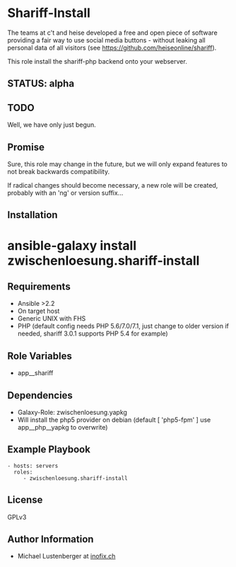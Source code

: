 Shariff-Install
===============

The teams at c't and heise developed a free and open piece of software providing a fair way to use social media buttons - without leaking all personal data of all visitors (see https://github.com/heiseonline/shariff).

This role install the shariff-php backend onto your webserver.

STATUS: alpha
-------------

TODO
----

Well, we have only just begun.

Promise
-------

Sure, this role may change in the future, but we will only expand features to not break backwards compatibility.

If radical changes should become necessary, a new role will be created, probably with an 'ng' or version suffix...

Installation
------------

 # ansible-galaxy install zwischenloesung.shariff-install

Requirements
------------

* Ansible >2.2
* On target host
 * Generic UNIX with FHS
 * PHP (default config needs PHP 5.6/7.0/7.1, just change to older version if needed, shariff 3.0.1 supports PHP 5.4 for example)

Role Variables
--------------

* app\_\_shariff

Dependencies
------------

* Galaxy-Role: zwischenloesung.yapkg
 * Will install the php5 provider on debian (default \[ 'php5-fpm' \] use app\_\_php\_\_yapkg to overwrite)

Example Playbook
----------------

    - hosts: servers
      roles:
         - zwischenloesung.shariff-install

License
-------

GPLv3

Author Information
------------------

* Michael Lustenberger at [inofix.ch](http://www.inofix.ch)

